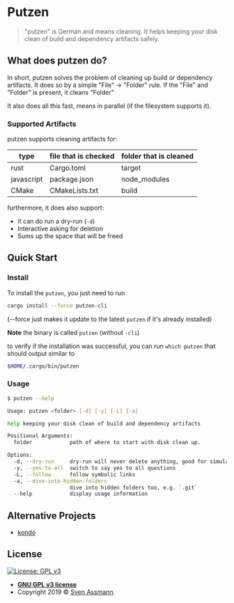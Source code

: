 # Putzen

> "putzen" is German and means cleaning. It helps keeping your disk clean of build and dependency artifacts safely.

## What does putzen do?

In short, putzen solves the problem of cleaning up build or dependency artifacts.
It does so by a simple "File" -> "Folder" rule. If the "File" and "Folder" is present, it cleans "Folder"

It also does all this fast, means in parallel (if the filesystem supports it).

### Supported Artifacts

putzen supports cleaning artifacts for:

| type       | file that is checked | folder that is cleaned |
|------------|----------------------|------------------------|
| rust       | Cargo.toml           | target                 |
| javascript | package.json         | node_modules           |
| CMake      | CMakeLists.txt       | build                  |

furthermore, it does also support:
- It can do run a dry-run (`-d`)
- Interactive asking for deletion
- Sums up the space that will be freed

## Quick Start

### Install

To install the `putzen`, you just need to run

```bash
cargo install --force putzen-cli
```

(--force just makes it update to the latest `putzen` if it's already installed)

**Note** the binary is called `putzen` (without `-cli`)

to verify if the installation was successful, you can run `which putzen` that should output similar to

```sh
$HOME/.cargo/bin/putzen
```

### Usage

```sh
$ putzen --help

Usage: putzen <folder> [-d] [-y] [-L] [-a]

help keeping your disk clean of build and dependency artifacts

Positional Arguments:
  folder            path of where to start with disk clean up.

Options:
  -d, --dry-run     dry-run will never delete anything, good for simulations
  -y, --yes-to-all  switch to say yes to all questions
  -L, --follow      follow symbolic links
  -a, --dive-into-hidden-folders
                    dive into hidden folders too, e.g. `.git`
  --help            display usage information
```

## Alternative Projects

- [kondo](https://github.com/tbillington/kondo)

## License

[![License: GPL v3](https://img.shields.io/badge/License-GPLv3-blue.svg)](https://www.gnu.org/licenses/gpl-3.0)

- **[GNU GPL v3 license](https://www.gnu.org/licenses/gpl-3.0)**
- Copyright 2019 © [Sven Assmann][me].

[me]: https://www.d34dl0ck.me
